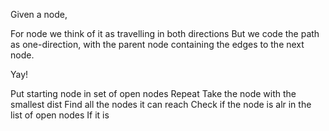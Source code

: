 Given a node,

For node we think of it as travelling in both directions
But we code the path as one-direction, with the parent node containing the edges to the next node.

Yay!

Put starting node in set of open nodes
Repeat
Take the node with the smallest dist
Find all the nodes it can reach
    Check if the node is alr in the list of open nodes
    If it is


